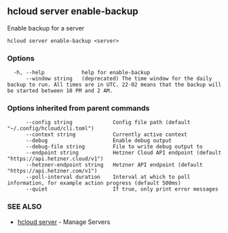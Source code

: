 ## hcloud server enable-backup

Enable backup for a server

```
hcloud server enable-backup <server>
```

### Options

```
  -h, --help            help for enable-backup
      --window string   (deprecated) The time window for the daily backup to run. All times are in UTC. 22-02 means that the backup will be started between 10 PM and 2 AM.
```

### Options inherited from parent commands

```
      --config string             Config file path (default "~/.config/hcloud/cli.toml")
      --context string            Currently active context
      --debug                     Enable debug output
      --debug-file string         File to write debug output to
      --endpoint string           Hetzner Cloud API endpoint (default "https://api.hetzner.cloud/v1")
      --hetzner-endpoint string   Hetzner API endpoint (default "https://api.hetzner.com/v1")
      --poll-interval duration    Interval at which to poll information, for example action progress (default 500ms)
      --quiet                     If true, only print error messages
```

### SEE ALSO

* [hcloud server](hcloud_server.md)	 - Manage Servers
